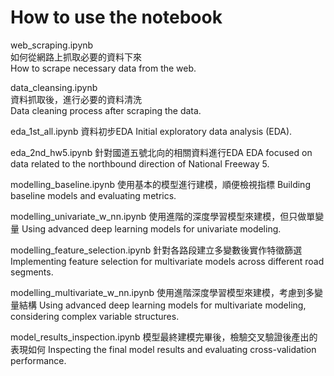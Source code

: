 # How to use the notebook

web_scraping.ipynb  
如何從網路上抓取必要的資料下來  
How to scrape necessary data from the web.  

data_cleansing.ipynb  
資料抓取後，進行必要的資料清洗  
Data cleaning process after scraping the data.

eda_1st_all.ipynb
資料初步EDA
Initial exploratory data analysis (EDA).

eda_2nd_hw5.ipynb
針對國道五號北向的相關資料進行EDA
EDA focused on data related to the northbound direction of National Freeway 5.

modelling_baseline.ipynb
使用基本的模型進行建模，順便檢視指標
Building baseline models and evaluating metrics.

modelling_univariate_w_nn.ipynb
使用進階的深度學習模型來建模，但只做單變量
Using advanced deep learning models for univariate modeling.

modelling_feature_selection.ipynb
針對各路段建立多變數後實作特徵篩選
Implementing feature selection for multivariate models across different road segments.

modelling_multivariate_w_nn.ipynb
使用進階深度學習模型來建模，考慮到多變量結構
Using advanced deep learning models for multivariate modeling, considering complex variable structures.

model_results_inspection.ipynb
模型最終建模完畢後，檢驗交叉驗證後產出的表現如何
Inspecting the final model results and evaluating cross-validation performance.